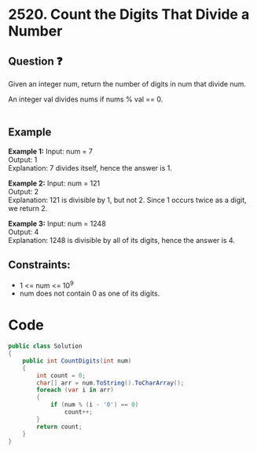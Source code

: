 # 2520. Count the Digits That Divide a Number
## Question ❓ <br>
Given an integer num, return the number of digits in num that divide num.

An integer val divides nums if nums % val == 0.
<br><br>

## Example

__Example 1:__
Input: num = 7   
Output: 1    
Explanation: 7 divides itself, hence the answer is 1.
<br>

__Example 2:__  Input: num = 121  
Output: 2     
Explanation: 121 is divisible by 1, but not 2. Since 1 occurs twice as a digit, we return 2.
<br>



      
__Example 3:__  Input: num = 1248    
Output: 4  
Explanation: 1248 is divisible by all of its digits, hence the answer is 4.
<br>
  
## Constraints:

- 1 <= num <= 10<sup>9</sup>
- num does not contain 0 as one of its digits.

# Code
```C#
public class Solution
{
    public int CountDigits(int num)
    {
        int count = 0;
        char[] arr = num.ToString().ToCharArray();
        foreach (var i in arr)
        {
            if (num % (i - '0') == 0)
                count++;
        }
        return count;
    }
}

```
